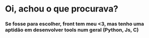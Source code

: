 <h1>Oi, achou o que procurava?</h1>
<h3>Se fosse para escolher, front tem meu <3, mas tenho uma aptidão em desenvolver tools num geral (Python, Js, C)</h3>
<a href="[https://www.w3schools.com](https://media.giphy.com/media/MT5UUV1d4CXE2A37Dg/giphy.gif?cid=790b7611sh5aw0zws9x8s5sd8nsakugjfb9ub7o9xvsw0awb&ep=v1_gifs_search&rid=giphy.gif&ct=g)"></a>
